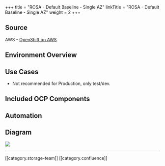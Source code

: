 +++
title = "ROSA - Default Baseline - Single AZ"
linkTitle = "ROSA - Default Baseline - Single AZ"
weight = 2
+++
## Source
AWS - [OpenShift on AWS](https://openshift4-on-aws.awsworkshop.io/4-rosa-track/3-rosa-architecture/1_rosa-arch.html)


## Environment Overview



## Use Cases

* Not recommended for Production, only test/dev.




## Included OCP Components



## Automation



## Diagram
![](images/storage/image-20220912-215846.png)



*****

[[category.storage-team]] 
[[category.confluence]] 
